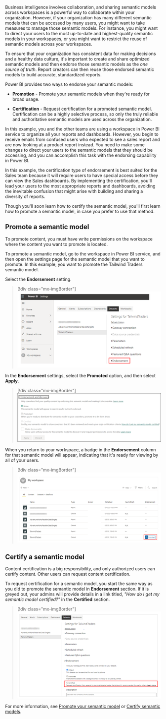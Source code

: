 Business intelligence involves collaboration, and sharing semantic models across workspaces is a powerful way to collaborate within your organization. However, if your organization has many different semantic models that can be accessed by many users, you might want to take measures to manage those semantic models. For instance, you might want to direct your users to the most up-to-date and highest-quality semantic models in your workspaces, or you might want to restrict the reuse of semantic models across your workspaces.

To ensure that your organization has consistent data for making decisions and a healthy data culture, it's important to create and share optimized semantic models and then endorse those semantic models as the *one source of truth*. Report creators can then reuse those endorsed semantic models to build accurate, standardized reports.

Power BI provides two ways to endorse your semantic models:

- **Promotion** - Promote your semantic models when they're ready for broad usage.

- **Certification** - Request certification for a promoted semantic model. Certification can be a highly selective process, so only the truly reliable and authoritative semantic models are used across the organization.

In this example, you and the other teams are using a workspace in Power BI service to organize all your reports and dashboards. However, you begin to receive emails from confused users who expected to see a sales report and are now looking at a product report instead. You need to make some changes to direct your users to the semantic models that they should be accessing, and you can accomplish this task with the endorsing capability in Power BI.

In this example, the certification type of endorsement is best suited for the Sales team because it will require users to have special access before they can view the Sales dashboards. By implementing the certification, you'll lead your users to the most appropriate reports and dashboards, avoiding the inevitable confusion that might arise with building and sharing a diversity of reports.

Though you'll soon learn how to certify the semantic model, you'll first learn how to promote a semantic model, in case you prefer to use that method.

## Promote a semantic model

To promote content, you must have write permissions on the workspace where the content you want to promote is located.

To promote a semantic model, go to the workspace in Power BI service, and then open the settings page for the semantic model that you want to promote. In this example, you want to promote the Tailwind Traders semantic model.

Select the **Endorsement** setting.

> [!div class="mx-imgBorder"]
> [![Select endorsement option](../media/7-select-endorsement-option-ssm.png)](../media/7-select-endorsement-option-ssm.png#lightbox)

In the **Endorsement** settings, select the **Promoted** option, and then select **Apply**.

> [!div class="mx-imgBorder"]
> [![Select endorsement settings](../media/7-select-endorsement-settings-ss.png)](../media/7-select-endorsement-settings-ss.png#lightbox)

When you return to your workspace, a badge in the **Endorsement** column for that semantic model will appear, indicating that it's ready for viewing by all of your users.

> [!div class="mx-imgBorder"]
> [![View promoted semantic model badge](../media/7-promoted-dataset-badge-ssm.png)](../media/7-promoted-dataset-badge-ssm.png#lightbox)

## Certify a semantic model

Content certification is a big responsibility, and only authorized users can certify content. Other users can request content certification.

To request certification for a semantic model, you  start the same way as you did to promote the semantic model in **Endorsement** section. If it is greyed out, your admins will provide details in a link titled, *"How do I get my semantic model certified?"* in the **Certified** section.

> [!div class="mx-imgBorder"]
> [![Select certified option](../media/7-select-certified-option-ssm.png)](../media/7-select-certified-option-ssm.png#lightbox)

For more information, see [Promote your semantic model](/power-bi/service-datasets-promote/?azure-portal=true) or [Certify semantic models](/power-bi/service-datasets-certify/?azure-portal=true).

